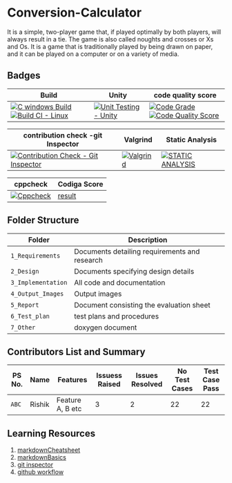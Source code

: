
# Conversion-Calculator

It is a simple, two-player game that, if played optimally by both players, will always result in a tie. The game is also called noughts and crosses or Xs and Os. It is a game that is traditionally played by being drawn on paper, and it can be played on a computer or on a variety of media.

## Badges

| Build       |  Unity      |  code quality score |   
|-            | -           |-                    |
|[![C windows Build](https://github.com/Rishi5254/M1_Currency-Converter/actions/workflows/windows-build.yml/badge.svg)](https://github.com/Rishi5254/M1_Currency-Converter/actions/workflows/windows-build.yml)                                                                                                                        [![Build CI - Linux](https://github.com/Rishi5254/M1_Currency-Converter/actions/workflows/c-cpp.yml/badge.svg)](https://github.com/Rishi5254/M1_Currency-Converter/actions/workflows/c-cpp.yml) | [![Unit Testing - Unity](https://github.com/Rishi5254/M1_Conversion-Calculator/actions/workflows/unity.yml/badge.svg)](https://github.com/Rishi5254/M1_Conversion-Calculator/actions/workflows/unity.yml)|[![Code Grade](https://api.codiga.io/project/32151/status/svg)](https://github.com/Rishi5254/M1_Currency-Converter/actions/workflows/windows-build.yml)  [![Code Quality Score](https://api.codiga.io/project/32151/score/svg)](https://github.com/Rishi5254/M1_Currency-Converter/actions/workflows/code-quality.yml)|


|  contribution check -git Inspector     | Valgrind   | Static Analysis |
| -           |-                  |-             |
|[![Contribution Check - Git Inspector](https://github.com/Rishi5254/M1_Conversion-Calculator/actions/workflows/gitinspector.yml/badge.svg)](https://github.com/Rishi5254/M1_Conversion-Calculator/actions/workflows/gitinspector.yml)| [![Valgrind](https://github.com/Rishi5254/M1_Conversion-Calculator/actions/workflows/valgrind.yml/badge.svg)](https://github.com/Rishi5254/M1_Conversion-Calculator/actions/workflows/valgrind.yml) | [![STATIC ANALYSIS](https://github.com/Rishi5254/M1_Currency-Converter/actions/workflows/cppcheck.yml/badge.svg)](https://github.com/Rishi5254/M1_Currency-Converter/actions/workflows/cppcheck.yml)


 | cppcheck|  Codiga Score  |
 | -       |    -   |
 | [![Cppcheck](https://github.com/Rishi5254/M1_Currency-Converter/actions/workflows/code-quality.yml/badge.svg)](https://github.com/Rishi5254/M1_Currency-Converter/actions/workflows/code-quality.yml)|    [result](https://app.codiga.io/public/project/32151/M1_Conversion-Calculator/dashboard) |
## Folder Structure
Folder             | Description
-------------------| -----------------------------------------
`1_Requirements`   | Documents detailing requirements and research
`2_Design`         | Documents specifying design details
`3_Implementation` | All code and documentation
`4_Output_Images`  | Output images 
`5_Report`         |Document consisting the evaluation sheet
`6_Test_plan`      |test plans and procedures
`7_Other`         |doxygen document 

## Contributors List and Summary

PS No. |  Name   |    Features    | Issuess Raised |Issues Resolved|No Test Cases|Test Case Pass
-------|---------|----------------|----------------|---------------|-------------|--------------
`ABC` | Rishik  | Feature A, B etc    | 3     | 2   | 22   | 22 |     
   
## Learning Resources
1. [markdownCheatsheet](https://github.com/adam-p/markdown-here/wiki/Markdown-Cheatsheet)
2. [markdownBasics](https://guides.github.com/features/mastering-markdown/)
3. [git inspector](https://github.com/ejwa/gitinspector.git)
4. [github workflow](https://docs.github.com/en/actions/learn-github-action)


